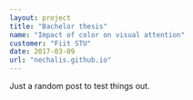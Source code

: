 ```yaml
---
layout: project
title: "Bachelor thesis"
name: "Impact of color on visual attention"
customer: "Fiit STU"
date: 2017-03-09
url: "nechalis.github.io"
---
```


Just a random post to test things out.